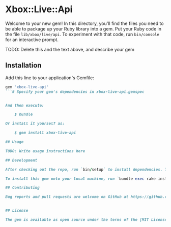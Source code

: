 # Xbox::Live::Api

Welcome to your new gem! In this directory, you'll find the files you need to be able to package up your Ruby library into a gem. Put your Ruby code in the file `lib/xbox/live/api`. To experiment with that code, run `bin/console` for an interactive prompt.

TODO: Delete this and the text above, and describe your gem

## Installation

Add this line to your application's Gemfile:

```ruby
gem 'xbox-live-api'
```# Specify your gem's dependencies in xbox-live-api.gemspec


And then execute:

    $ bundle

Or install it yourself as:

    $ gem install xbox-live-api

## Usage

TODO: Write usage instructions here

## Development

After checking out the repo, run `bin/setup` to install dependencies. Then, run `rake rspec` to run the tests. You can also run `bin/console` for an interactive prompt that will allow you to experiment.

To install this gem onto your local machine, run `bundle exec rake install`. To release a new version, update the version number in `version.rb`, and then run `bundle exec rake release`, which will create a git tag for the version, push git commits and tags, and push the `.gem` file to [rubygems.org](https://rubygems.org).

## Contributing

Bug reports and pull requests are welcome on GitHub at https://github.com/[USERNAME]/xbox-live-api.


## License

The gem is available as open source under the terms of the [MIT License](http://opensource.org/licenses/MIT).

